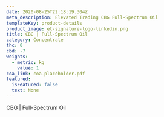 ```yaml
---
date: 2020-08-25T22:18:19.304Z
meta_description: Elevated Trading CBG Full-Spectrum Oil
templateKey: product-details
product_image: et-signature-logo-linkedin.png
title: CBG | Full-Spectrum Oil
category: Concentrate
thc: 0
cbd: -7
weights:
  - metric: kg
    value: 1
coa_link: coa-placeholder.pdf
featured:
  isFeatured: false
  text: None
---
```

CBG | Full-Spectrum Oil